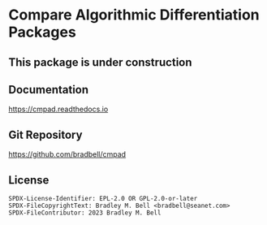 # Compare Algorithmic Differentiation Packages

## This package is under construction

## Documentation
https://cmpad.readthedocs.io

## Git Repository
https://github.com/bradbell/cmpad

## License

    SPDX-License-Identifier: EPL-2.0 OR GPL-2.0-or-later
    SPDX-FileCopyrightText: Bradley M. Bell <bradbell@seanet.com>
    SPDX-FileContributor: 2023 Bradley M. Bell

